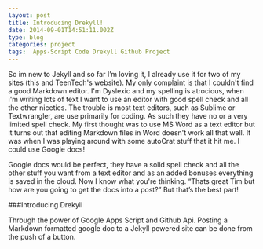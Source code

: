 ```yaml
---
layout: post
title: Introducing Drekyll!
date: 2014-09-01T14:51:11.002Z
type: blog
categories: project
tags:  Apps-Script Code Drekyll Github Project
---
```

So im new to Jekyll and so far I’m loving it, I already use it for two of my sites (this and TeenTech's website). My only complaint is that I couldn't find a good Markdown editor. I'm Dyslexic and my spelling is atrocious, when i'm writing lots of text I want to use an editor with good spell check and all the other niceties. The trouble is most text editors, such as Sublime or Textwrangler, are use primarily for coding. As such they have no or a very limited spell check. My first thought was to use MS Word as a text editor but it turns out that editing Markdown files in Word doesn't work all that well. It was when I was playing around with some autoCrat stuff that it hit me. I could use Google docs! 


Google docs would be perfect, they have a solid spell check and all the other stuff you want from a text editor and as an added bonuses everything is saved in the cloud. Now I know what you're thinking. “Thats great Tim but how are you going to get the docs into a post?” But that’s the best part! 


###Introducing Drekyll 


Through the power of Google Apps Script and Github Api. Posting a Markdown formatted google doc to a Jekyll powered site can be done from the push of a button.
